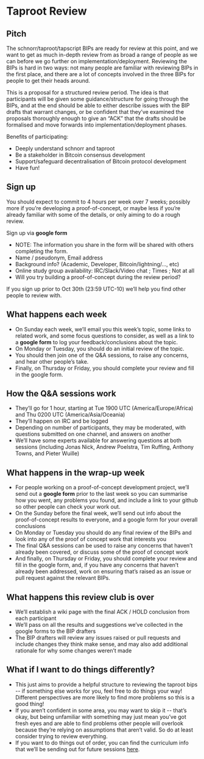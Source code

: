 # Taproot Review

## Pitch

The schnorr/taproot/tapscript BIPs are ready for review at this point, and we want to get as much in-depth review from as broad a range of people as we can before we go further on implementation/deployment.
Reviewing the BIPs is hard in two ways: not many people are familiar with reviewing BIPs in the first place, and there are a lot of concepts involved in the three BIPs for people to get their heads around.

This is a proposal for a structured review period.
The idea is that participants will be given some guidance/structure for going through the BIPs, and at the end should be able to either describe issues with the BIP drafts that warrant changes, or be confident that they’ve examined the proposals thoroughly enough to give an “ACK” that the drafts should be formalised and move forwards into implementation/deployment phases.

Benefits of participating:

 * Deeply understand schnorr and taproot
 * Be a stakeholder in Bitcoin consensus development
 * Support/safeguard decentralisation of Bitcoin protocol development
 * Have fun!

## Sign up

You should expect to commit to 4 hours per week over 7 weeks; possibly more if you’re developing a proof-of-concept, or maybe less if you’re already familiar with some of the details, or only aiming to do a rough review.

Sign up via **google form**
 * NOTE: The information you share in the form will be shared with others completing the form.
 * Name / pseudonym, Email address
 * Background info? (Academic, Developer, Bitcoin/lightning/…, etc)
 * Online study group availability: IRC/Slack/Video chat ; Times ; Not at all
 * Will you try building a proof-of-concept during the review period?

If you sign up prior to Oct 30th (23:59 UTC-10) we’ll help you find other people to review with.

## What happens each week

* On Sunday each week, we’ll email you this week’s topic, some links to related work, and some focus questions to consider, as well as a link to a **google form** to log your feedback/conclusions about the topic.
* On Monday or Tuesday, you should do an initial review of the topic.
* You should then join one of the Q&A sessions, to raise any concerns, and hear other people’s take.
* Finally, on Thursday or Friday, you should complete your review and fill in the google form.

## How the Q&A sessions work

* They’ll go for 1 hour, starting at Tue 1900 UTC (America/Europe/Africa) and Thu 0200 UTC (America/Asia/Oceania)
* They’ll happen on IRC and be logged
* Depending on number of participants, they may be moderated, with questions submitted on one channel, and answers on another
* We’ll have some experts available for answering questions at both sessions (including Jonas Nick, Andrew Poelstra, Tim Ruffing, Anthony Towns, and Pieter Wuille)

## What happens in the wrap-up week

* For people working on a proof-of-concept development project, we’ll send out a **google form** prior to the last week so you can summarise how you went, any problems you found, and include a link to your github so other people can check your work out.
* On the Sunday before the final week, we’ll send out info about the proof-of-concept results to everyone, and a google form for your overall conclusions
* On Monday or Tuesday you should do any final review of the BIPs and look into any of the proof of concept work that interests you
* The final Q&A sessions can be used to raise any concerns that haven’t already been covered, or discuss some of the proof of concept work
* And finally, on Thursday or Friday, you should complete your review and fill in the google form, and, if you have any concerns that haven’t already been addressed, work on ensuring that’s raised as an issue or pull request against the relevant BIPs.

## What happens this review club is over

* We’ll establish a wiki page with the final ACK / HOLD conclusion from each participant
* We’ll pass on all the results and suggestions we’ve collected in the google forms to the BIP drafters
* The BIP drafters will review any issues raised or pull requests and include changes they think make sense, and may also add additional rationale for why some changes weren’t made

## What if I want to do things differently?

* This just aims to provide a helpful structure to reviewing the taproot bips -- if something else works for you, feel free to do things your way! Different perspectives are more likely to find more problems so this is a good thing!
* If you aren’t confident in some area, you may want to skip it -- that’s okay, but being unfamiliar with something may just mean you’ve got fresh eyes and are able to find problems other people will overlook because they’re relying on assumptions that aren’t valid. So do at least consider trying to review everything.
* If you want to do things out of order, you can find the curriculum info that we’ll be sending out for future sessions [here](Curriculum.md).

